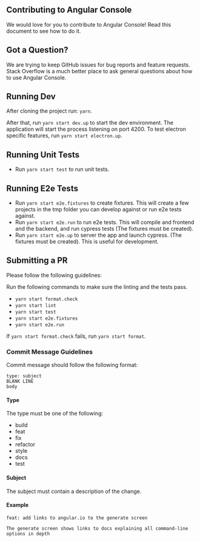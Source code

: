 ## Contributing to Angular Console

We would love for you to contribute to Angular Console! Read this document to see how to do it.


## Got a Question?

We are trying to keep GitHub issues for bug reports and feature requests. Stack Overflow is a much better place to ask general questions about how to use Angular Console.



## Running Dev

After cloning the project run: `yarn`.

After that, run `yarn start dev.up` to start the dev environment. The application will start the process listening on port 4200. To test electron specific features, run `yarn start electron.up`.


## Running Unit Tests

* Run `yarn start test` to run unit tests.

## Running E2e Tests

* Run `yarn start e2e.fixtures` to create fixtures. This will create a few projects in the tmp folder you can develop against or run e2e tests against.
* Run `yarn start e2e.run` to run e2e tests. This will compile and frontend and the backend, and run cypress tests (The fixtures must be created).
* Run `yarn start e2e.up` to server the app and launch cypress. (The fixtures must be created). This is useful for development.


## Submitting a PR

Please follow the following guidelines:

Run the following commands to make sure the linting and the tests pass.

* `yarn start format.check`
* `yarn start lint`
* `yarn start test`
* `yarn start e2e.fixtures`
* `yarn start e2e.run`

If `yarn start format.check` fails, run `yarn start format`.


### Commit Message Guidelines

Commit message should follow the following format:

```
type: subject
BLANK LINE
body
```

#### Type

The type must be one of the following:

* build
* feat
* fix
* refactor
* style
* docs
* test

#### Subject

The subject must contain a description of the change.

#### Example

```
feat: add links to angular.io to the generate screen

The generate screen shows links to docs explaining all command-line options in depth
```

